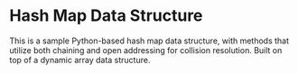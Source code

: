# Hash Map Data Structure
This is a sample Python-based hash map data structure, with methods that utilize both chaining and open addressing for collision resolution. Built on top of a dynamic array data structure.
